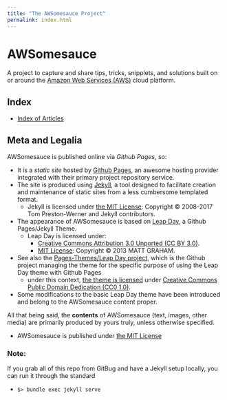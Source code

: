 ```yaml
---
title: "The AWSomesauce Project"
permalink: index.html
---
```


# AWSomesauce

A project to capture and share tips, tricks, snipplets, and solutions built on or around the [Amazon Web Services (AWS)](https://aws.amazon.com/) cloud platform.

## Index
* [Index of Articles](articles/README.md)

## Meta and Legalia
AWSomesauce is published online via *Github Pages*, so:

* It is a *static site* hosted by [Github Pages](https://pages.github.com/), an awesome hosting provider integrated with their primary project repository service.
* The site is produced using [Jekyll](https://jekyllrb.com/), a tool designed to facilitate creation and maintenance of static sites from a less cumbersome templated format.
   * Jekyll is licensed under [the MIT License](https://github.com/jekyll/jekyll/blob/master/LICENSE): Copyright &copy; 2008-2017 Tom Preston-Werner and Jekyll contributors.
* The appearance of AWSomesauce is based on [Leap Day](https://github.com/mattgraham/leapday), a Github Pages/Jekyll Theme.
   * Leap Day is licensed under:
      * [Creative Commons Attribution 3.0 Unported (CC BY 3.0)](https://creativecommons.org/licenses/by/3.0/).
      * [MIT License](https://github.com/mattgraham/leapday/blob/master/LICENCE): Copyright &copy; 2013 MATT GRAHAM.
* See also the [Pages-Themes/Leap Day project](https://github.com/pages-themes/leap-day), which is the Github project managing the theme for the specific purpose of using the Leap Day theme with Github Pages
   * under this context, [the theme is licensed](https://github.com/pages-themes/leap-day/blob/master/LICENSE) under [Creative Commons Public Domain Dedication (CC0 1.0)](https://creativecommons.org/publicdomain/zero/1.0/).
* Some modifications to the basic Leap Day theme have been introduced and belong to the AWSomesauce content proper.

All that being said, the **contents** of AWSomesauce (text, images, other media) are primarily produced by yours truly, unless otherwise specified.

* AWSomesauce is published under [the MIT License](LICENSE.md)


### Note:
If you grab all of this repo from GitBug and have a Jekyll setup locally, you can run it through the standard

* `$> bundle exec jekyll serve`

